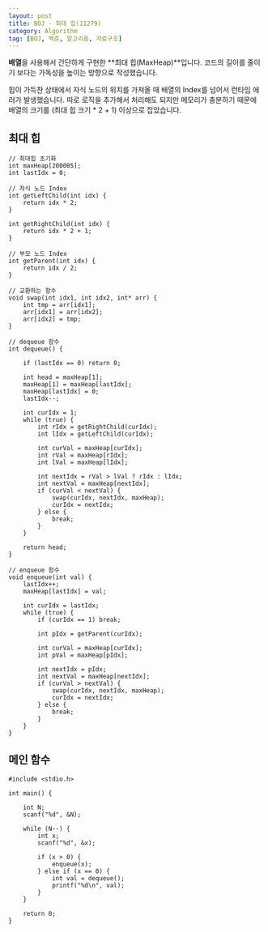 ```yaml
---
layout: post
title: BOJ - 최대 힙(11279)
category: Algorithm
tag: [BOJ, 백준, 알고리즘, 자료구조]
---
```


**배열**을 사용해서 간단하게 구현한 **최대 힙(MaxHeap)**입니다. 코드의 길이를 줄이기 보다는 가독성을 높이는 방향으로 작성했습니다.

<div class="message">
힙이 가득찬 상태에서 자식 노드의 위치를 가져올 때 배열의 Index를 넘어서 런타임 에러가 발생했습니다. 따로 로직을 추가해서 처리해도 되지만 메모리가 충분하기 때문에 배열의 크기를 (최대 힙 크기 * 2 + 1) 이상으로 잡았습니다.
</div>




## 최대 힙
```
// 최대힙 초기화
int maxHeap[200005];
int lastIdx = 0;

// 자식 노드 Index 
int getLeftChild(int idx) {
	return idx * 2;
}

int getRightChild(int idx) {
	return idx * 2 + 1;
}

// 부모 노드 Index 
int getParent(int idx) {
	return idx / 2;
}

// 교환하는 함수
void swap(int idx1, int idx2, int* arr) {
	int tmp = arr[idx1];
	arr[idx1] = arr[idx2];
	arr[idx2] = tmp;
}

// dequeue 함수
int dequeue() {
	
	if (lastIdx == 0) return 0;

	int head = maxHeap[1];
	maxHeap[1] = maxHeap[lastIdx];
	maxHeap[lastIdx] = 0;
	lastIdx--;

	int curIdx = 1;
	while (true) {
		int rIdx = getRightChild(curIdx);
		int lIdx = getLeftChild(curIdx);

		int curVal = maxHeap[curIdx];
		int rVal = maxHeap[rIdx];
		int lVal = maxHeap[lIdx];
		
		int nextIdx = rVal > lVal ? rIdx : lIdx;
		int nextVal = maxHeap[nextIdx];
		if (curVal < nextVal) {
			swap(curIdx, nextIdx, maxHeap);
			curIdx = nextIdx;
		} else {
			break;
		}
	}

	return head;
}

// enqueue 함수
void enqueue(int val) {
	lastIdx++;
	maxHeap[lastIdx] = val;

	int curIdx = lastIdx;
	while (true) {
		if (curIdx == 1) break;

		int pIdx = getParent(curIdx);
		
		int curVal = maxHeap[curIdx];
		int pVal = maxHeap[pIdx];

		int nextIdx = pIdx;
		int nextVal = maxHeap[nextIdx];
		if (curVal > nextVal) {
			swap(curIdx, nextIdx, maxHeap);
			curIdx = nextIdx;
		} else {
			break;
		}
	}
}
```


## 메인 함수
```
#include <stdio.h>

int main() {
	
	int N;
	scanf("%d", &N);

	while (N--) {
		int x;
		scanf("%d", &x);

		if (x > 0) {
			enqueue(x);
		} else if (x == 0) {
			int val = dequeue();
			printf("%d\n", val);
		}
	}

	return 0;
}
```
